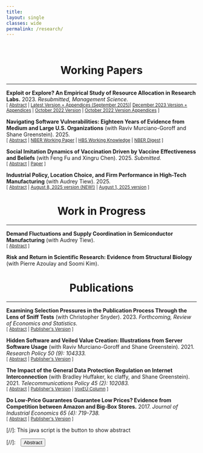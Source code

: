 ```yaml
---
title: 
layout: single
classes: wide
permalink: /research/
---
```

<br/> 

<!-- Google Tag Manager (noscript) -->
<!-- End Google Tag Manager (noscript) -->

# <center> Working Papers </center>
- - -

**Exploit or Explore? An Empirical Study of Resource Allocation in Research Labs.** 
2023.
*Resubmitted, Management Science.*
<br/>
<small>[ <a href="#/" onclick="visib('ee')">Abstract</a> | [Latest Version + Appendices (September 2025)][biolab_paper_Sept2025]| [December 2023 Version + Appendices][biolab_paper] | [October 2022 Version][ee_paper] | [October 2022 Version Appendices][ee_app] ] </small>

<div id="ee" style="display: none; text-align: justify; line-height: 1.2" ><small>
Balancing exploitation and exploration in resource allocation under uncertainty is a classic theoretical problem. Yet little research has empirically studied how organizations navigate the exploitation-exploration tradeoff in complex real-world situations. To address this gap, this paper introduces a novel setting of structural biology labs, featuring high-frequency, publicly available data on nearly one million discrete experimental trials allocated across 300,000+ research projects from 2000-2015. We model this setting as a stochastic bandit and develop a dynamic structural estimation approach to infer the allocation decision policies that best characterize lab behavior. We find the labs' decision models strongly resemble a simple Upper Confidence Bound (UCB) algorithm, which achieves superior in-sample fit (51–84% of the log-likelihood of the next-best model among the ones we tested with minimal additional parameters) and strong out-of-sample predictive accuracy (73–87% allocation probability for actually allocated trials versus 0.1–0.8% for unallocated ones). Through counterfactual simulations, we demonstrate how to leverage our policy inference results to incrementally evaluate and improve allocation decision making. For example, switching to a readily implementable alternative algorithm could have increased cumulative rewards by up to 28%, while earlier adoption of structured decision-making during these labs' initial pilot phases could have yielded further performance gains, though results vary significantly across labs due to organizational heterogeneity.
</small><br><br/></div>

[biolab_paper_Sept2025]: https://ranzhuo17.github.io/files/ExploitExplore_Sept2025.pdf
[biolab_paper]: https://ranzhuo17.github.io/files/biolab_Zhuo.pdf
[ee_paper]: https://ranzhuo17.github.io/files/RanZhuo_JMP_main_current.pdf
[ee_app]:https://ranzhuo17.github.io/files/RanZhuo_JMP_appendices_current.pdf


**Navigating Software Vulnerabilities: Eighteen Years of Evidence from Medium and Large U.S. Organizations** 
(with Raviv Murciano-Goroff and Shane Greenstein). 2025.
<br/>
<small>[ <a href="#/" onclick="visib('oss2')">Abstract</a> | [NBER Working Paper][oss_paper] | [HBS Working Knowledge][HBS_working_knowledge] | [NBER Digest][nber_digest] ] </small>

<div id="oss2" style="display: none; text-align: justify; line-height: 1.2" ><small>
How prevalent are severe software vulnerabilities, how fast do software users respond to the availability of secure versions, and what determines the variance in the installation distribution? Using the largest dataset ever assembled on user updates, tracking server software updates by over 150,000 medium and large U.S. organizations between 2000 and 2018, this study finds widespread usage of server software with known vulnerabilities, with 57% of organizations using software with severe security vulnerabilities even when secure versions were available. The study estimates several different reduced-form models to examine which organization characteristics correlate with higher vulnerability prevalence and which update characteristics causally explain higher responsiveness to the releases of secure versions. The disclosure of severe vulnerability fixes in software updates does not jolt all organizations into installing them. Factors related to the cost of updating, such as whether the software is hosted on a cloud-based platform and whether the update is an incremental change or a major overhaul, play an important role. Observables cannot easily explain much variation. These findings underscore the urgent need to incorporate organizations' relative (in)attentiveness to act on software update releases into the design of cybersecurity policies.
</small><br><br/></div>

[HBS_working_knowledge]: https://hbswk.hbs.edu/item/why-companies-shouldnt-delay-software-updates-even-after-crowdstrikes-flaw?utm_source=ActiveCampaign&utm_medium=email&utm_content=Software%20updates%20and%20CrowdStrike%20%7C%20Physician%20burnout%20and%20AI&utm_campaign=WK%20Newsletter%208-14-2024

[oss_paper]:https://www.nber.org/papers/w32696#:~:text=Using%20the%20largest%20dataset%20ever,using%20software%20with%20severe%20security

[nber_digest]:https://www.nber.org/digest/202409/software-vulnerability-management

**Social Imitation Dynamics of Vaccination Driven by Vaccine Effectiveness and Beliefs**
(with Feng Fu and Xingru Chen). 2025.
*Submitted.*
<br/>
<small>[ <a href="#/" onclick="visib('vaccine')">Abstract</a> | [Paper][vaccine_paper] ]</small>

<div id="vaccine" style="display: none; text-align: justify; line-height: 1.2" ><small>
Declines in vaccination coverage for vaccine-preventable diseases, such as measles and chickenpox, have enabled their surprising comebacks and pose significant public health challenges in the wake of growing vaccine hesitancy. Vaccine opt-outs and refusals are often fueled by beliefs concerning perceptions of vaccine effectiveness and exaggerated risks. Here, we quantify the impact of competing beliefs -- vaccine-averse versus vaccine-neutral -- on social imitation dynamics of vaccination, alongside the epidemiological dynamics of disease transmission. These beliefs may be pre-existing and fixed, or coevolving attitudes. This interplay among beliefs, behaviors, and disease dynamics demonstrates that individuals are not perfectly rational; rather, they base their vaccine uptake decisions on beliefs, personal experiences, and social influences. We find that the presence of a small proportion of fixed vaccine-averse beliefs can significantly exacerbate the vaccination dilemma, making the tipping point in the hysteresis loop more sensitive to changes in individuals' perceived costs of vaccination and vaccine effectiveness. However, in scenarios where competing beliefs spread concurrently with vaccination behavior, their double-edged impact can lead to self-correction and alignment between vaccine beliefs and behaviors. The results show that coevolution of vaccine beliefs and behaviors makes populations more sensitive to abrupt changes in perceptions of vaccine cost and effectiveness compared to scenarios without beliefs. Our work provides valuable insights into harnessing the social contagion of even vaccine-neutral attitudes to overcome vaccine hesitancy.
</small><br><br/></div>

[vaccine_paper]: https://arxiv.org/abs/2503.04572

**Industrial Policy, Location Choice, and Firm Performance in High-Tech Manufacturing** 
(with Audrey Tiew). 2025.
<br/>
<small>[ <a href="#/" onclick="visib('semi_2')">Abstract</a> | [August 8, 2025 version (NEW!)][semi_paper_v29] | [August 1, 2025 version][semi_paper] ]</small>

<div id="semi_2" style="display: none; text-align: justify; line-height: 1.2" ><small>
High-tech manufacturing industries face constant technological change and sustained investment pressures as manufacturing technologies evolve. National policies from the U.S. and China—driven by concerns over security and industrial self-reliance—now heavily influence these investment pressures. This paper examines the effects of industrial policy on contract manufacturing investments in the global semiconductor industry. We assemble a novel dataset that combines quarterly facility-level capacity investments with global contract manufacturing orders from 2004 to 2015. Using these data, we estimate a structural model of contracting between semiconductor manufacturers and their clients, recovering key competitive parameters. We apply the model to a detailed case study of a major semiconductor manufacturer evaluating whether to locate a large fabrication facility in the U.S. or remain in its home region amid shifting industrial policies. In counterfactual simulations, we find that locating in the U.S. would require an additional investment of \$1.2 billion compared to the home region, which could roughly be offset by lump-sum subsidies comparable (percentage-wise) to those provided under the CHIPS and Science Act. However, the profit reduction caused by cost disadvantages and reduced competitiveness at the U.S. location has a greater impact. Across various policy scenarios motivated by real-world industrial policies—including a no-policy baseline, U.S. export controls alone, Chinese tax subsidies alone, or a combination of both—locating in the U.S. consistently results in an additional \$1.6–\$1.8 billion profit loss compared to staying in the home region. This loss is concentrated in later years as the facility's technology matures. Across all simulated scenarios, industrial policies reduce manufacturing profits by \$3.1–\$10.6 billion relative to the no-policy baseline, but U.S. import tariffs substantially change the pattern of these losses: under our conservative tariff rate calibration, relocating to the U.S. increases the firm's profit by \$5.9 billion relative to remaining in its home region, primarily by offsetting the cost disadvantages of a U.S. facility and enhancing the firm's competitiveness in capturing U.S. demand, particularly for mature technologies.
</small><br><br/></div>

[semi_paper]: https://ranzhuo17.github.io/files/draft_v28.pdf
[semi_paper_v29]: https://ranzhuo17.github.io/files/draft_v29.pdf


# <center> Work in Progress </center>
- - -

**Demand Fluctuations and Supply Coordination in Semiconductor Manufacturing** 
(with Audrey Tiew).
<br/>
<small>[ <a href="#/" onclick="visib('semi')">Abstract</a> ] </small>

<div id="semi" style="display: none; text-align: justify; line-height: 1.2" ><small>
We study how supply capacity coordination can reduce social inefficiency from demand uncertainty and market power in the context of the semiconductor manufacturing industry. Market power generates misalignment between firm profit-maximizing capacity investments and welfare-maximizing capacity investments. To quantify the extent of this inefficiency and explore how various forms of supply coordination can mitigate it, we estimate a static structural model of semiconductor demand and a dynamic model of supply-side investment in technology and capacity. The data we have assembled to perform this exercise are, to our knowledge, the most comprehensive data on the industry in academic research. We obtain: (i) detailed proprietary buyer-level product demand data, covering around 20% of world orders, from 2004 to 2015, and (ii) proprietary world-wide, plant-level technology and capacity investment in semiconductor manufacturing plants from 1995 to 2015. We compare in counterfactual scenarios the relative efficacy of various forms of supply coordination (e.g., social planner, monopoly manufacturer, coordination on technology and capacity investment but competition in product market) in reducing inefficiency.
</small><br><br/></div>

**Risk and Return in Scientific Research: Evidence from Structural Biology**
(with Pierre Azoulay and Soomi Kim).

# <center> Publications </center>
- - -

**Examining Selection Pressures in the Publication Process Through the Lens of Sniff Tests** 
(with Christopher Snyder). 2023.
*Forthcoming, Review of Economics and Statistics.*
<br/>
<small>[ <a href="#/" onclick="visib('bias')">Abstract</a> | [Publisher's Version][pub_pub] ] </small>

<div id="bias" style="display: none; text-align: justify; line-height: 1.2" ><small>
The increasing demand for empirical rigor has led to the growing use of auxiliary tests (balance, pre-trends, over-identification, placebo, etc.) to help assess the credibility of a paper's main results. We dub these ``sniff tests'' because rejection is bad news for the author and standards for passing are informal. We use these sniff tests---a sample of nearly 30,000 hand collected from scores of economics journals---as a lens to examine selection pressures in the publication process. We derive bounds under plausible nonparametric assumptions on the latent proportion of significant sniff tests removed by the publication process (whether by p-hacking
or relegation to the file drawer) and the proportion whose significance was due to true misspecification, not bad luck. For the subsample of balance tests in randomized controlled trials, we find that the publication process removed at least 30% of significant p-values. For the subsample of other tests, we find a that at least 40% of significant p-values indicated true misspecification. We use textual analysis to assess whether authors over-attribute significant sniff tests to bad luck.
</small><br><br/></div>

[pub_pub]:https://direct.mit.edu/rest/article-abstract/doi/10.1162/rest_a_01410/119486/Examining-Selection-Pressures-in-the-Publication?redirectedFrom=fulltext

**Hidden Software and Veiled Value Creation: Illustrations from Server Software Usage** 
(with Raviv Murciano-Goroff and Shane Greenstein). 2021.
*Research Policy 50 (9): 104333.*
<br/>
<small>[ <a href="#/" onclick="visib('hs')">Abstract</a> | [Publisher's Version][hs_pub] ] </small>

<div id="hs" style="display: none; text-align: justify; line-height: 1.2" ><small>
How do you measure the value of a commodity that transacts at a price of zero from an economic standpoint? This study examines the potential for and extent of omission and misattribution in standard approaches to economic accounting with regards to open source software, an unpriced commodity in the digital economy. The study is the first to follow usage and upgrading of unpriced software over a long period of time. It finds evidence that software updates mislead analyses of sources of firm productivity and identifies several mechanisms that create issues for mismeasurement. To illustrate these mechanisms, this study closely examines one asset that plays a critical role in the digital economic activity, web server software. We analyze the largest dataset ever compiled on web server use in the United States and link it to disaggregated information on over 200,000 medium to large organizations in the United States between 2001 and 2018. In our sample, we find that the omission of economic value created by web server software is substantial and that this omission indicates there is over $4.5 billion dollars of mismeasurement of server software across organizations in the United States. This mismeasurement varies by organization age, geography, industry and size. We also find that dynamic behavior, such as improvements of server technology and entry of new products, further exacerbates economic mismeasurement. 
</small><br><br/></div>

[hs_pub]: https://www.sciencedirect.com/science/article/abs/pii/S0048733321001323

**The Impact of the General Data Protection Regulation on Internet Interconnection** 
(with Bradley Huffaker, kc claffy, and Shane Greenstein). 2021.
*Telecommunications Policy 45 (2): 102083.*
<br/>
<small>[ <a href="#/" onclick="visib('gdpr')">Abstract</a> | [Publisher's Version][gdpr_pub] | [VoxEU Column][VoxEU_column] ] </small>

<div id="gdpr" style="display: none; text-align: justify; line-height: 1.2" ><small>
The Internet comprises thousands of independently operated networks, interconnected using bilaterally negotiated data exchange agreements. The European Union (EU)'s General Data Protection Regulation (GDPR) imposes strict restrictions on handling of personal data of European Economic Area (EEA) residents. A close examination of the text of the law suggests significant cost to application firms. Available empirical evidence confirms reduction in data usage in the EEA relative to other markets. We investigate whether this decline in derived demand for data exchange impacts EEA networks' decisions to interconnect relative to those of non-EEA OECD networks. Our data consists of a large sample of interconnection agreements between networks globally in 2015–2019. All evidence estimates zero effects: the number of observed agreements, the inferred agreement types, and the number of observed IP-address-level interconnection points per agreement. We also find economically small effects of the GDPR on the entry and the observed number of customers of networks. We conclude there is no visible short run effects of the GDPR on these measures at the internet layer.
</small><br><br/></div>

[gdpr_pub]: https://www.sciencedirect.com/science/article/abs/pii/S0308596120301737
[VoxEU_column]: https://cepr.org/voxeu/columns/gdpr-and-internet-interconnection


**Do Low‐Price Guarantees Guarantee Low Prices? Evidence from Competition between Amazon and Big‐Box Stores.** 
2017.
*Journal of Industrial Economics 65 (4): 719-738.*
<br/>
<small>[ <a href="#/" onclick="visib('pm')">Abstract</a> | [Publisher's Version][pm_pub] ] </small>

<div id="pm" style="display: none; text-align: justify; line-height: 1.2" ><small>
It has long been understood in theory that price-match guarantees can be anticompetitive, but to date, scant empirical evidence is available outside of some narrow markets. This paper broadens the scope of empirical analysis, studying a wide range of products sold on a national online market. Using an algorithm that extracts data from charts, I obtain a novel source of data from online price trackers. I examine prices of goods sold on Amazon before and after two big-box stores (Target and Best Buy) announced a guarantee to match Amazon's prices. Employing both difference-in-difference and regression-discontinuity approaches, I robustly estimate a positive causal effect of six percentage points. The effect was heterogeneous, with larger price increases for initially lower-priced items. My results support anticompetitive theories which predict price increases for Amazon, a firm that did not adopt the guarantee, and are consistent with plausible mechanisms for the heterogeneous impact.
</small><br><br/></div>

[pm_pub]: https://onlinelibrary.wiley.com/doi/10.1111/joie.12154


[//]: This java script is the button to show abstract
<script>
 function visib(id) {
  var x = document.getElementById(id);
  if (x.style.display === "block") {
    x.style.display = "none";
  } else {
    x.style.display = "block";
  }
}
</script>

[//]:&emsp;<button onclick="visib('polariz')" class="btn btn--inverse btn--small">Abstract</button>
